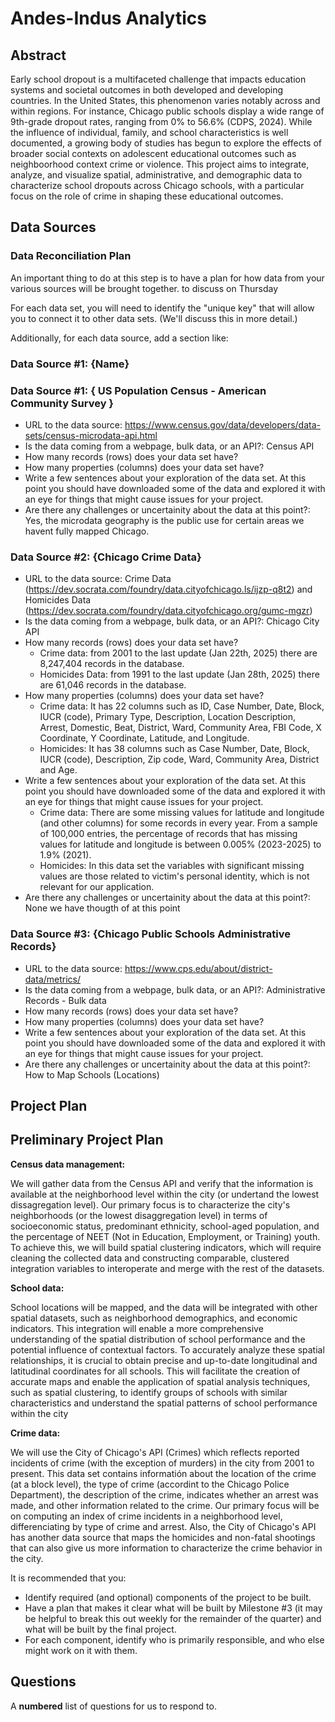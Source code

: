 # Andes-Indus Analytics

## Abstract

Early school dropout is a multifaceted challenge that impacts education systems and societal outcomes in both developed and developing countries. In the United States, this phenomenon varies notably across and within regions. For instance, Chicago public schools display a wide range of 9th-grade dropout rates, ranging from 0% to 56.6% (CDPS, 2024). While the influence of individual, family, and school characteristics is well documented, a growing body of studies has begun to explore the effects of broader social contexts on adolescent educational outcomes such as neighboorhood context crime or violence. This project aims to integrate, analyze, and visualize spatial, administrative, and demographic data to characterize school dropouts across Chicago schools, with a particular focus on the role of crime in shaping these educational outcomes. 

## Data Sources

### Data Reconciliation Plan

An important thing to do at this step is to have a plan for how data from your various sources will be brought together. to discuss on Thursday

For each data set, you will need to identify the "unique key" that will allow you to connect it to other data sets. (We'll discuss this in more detail.)

Additionally, for each data source, add a section like:

### Data Source #1: {Name}

### Data Source #1: { US Population Census - American Community Survey }

- URL to the data source: https://www.census.gov/data/developers/data-sets/census-microdata-api.html
- Is the data coming from a webpage, bulk data, or an API?: Census API
- How many records (rows) does your data set have?
- How many properties (columns) does your data set have?
- Write a few sentences about your exploration of the data set. At this point you should have downloaded some of the data and explored it with an eye for things that might cause issues for your project.
- Are there any challenges or uncertainity about the data at this point?: Yes, the microdata geography is the public use for certain areas we havent fully mapped Chicago.

### Data Source #2: {Chicago Crime Data}
- URL to the data source: Crime Data (https://dev.socrata.com/foundry/data.cityofchicago.ls/ijzp-q8t2) and Homicides Data (https://dev.socrata.com/foundry/data.cityofchicago.org/gumc-mgzr)
- Is the data coming from a webpage, bulk data, or an API?: Chicago City API
- How many records (rows) does your data set have?
    - Crime data: from 2001 to the last update (Jan 22th, 2025) there are 8,247,404 records in the database. 
    - Homicides Data: from 1991 to the last update (Jan 28th, 2025) there are 61,046 records in the database.
- How many properties (columns) does your data set have?
    - Crime data: It has 22 columns such as ID, Case Number, Date, Block, IUCR (code), Primary Type, Description, Location Description, Arrest, Domestic, Beat, District, Ward, Community Area, FBI Code, X Coordinate, Y Coordinate, Latitude, and Longitude.
    - Homicides: It has 38 columns such as Case Number, Date, Block, IUCR (code), Description, Zip code, Ward, Community Area, District and Age.
- Write a few sentences about your exploration of the data set. At this point you should have downloaded some of the data and explored it with an eye for things that might cause issues for your project.
    - Crime data: There are some missing values for latitude and longitude (and other columns) for some records in every year. From a sample of 100,000 entries, the percentage of records that has missing values for latitude and longitude is between 0.005% (2023-2025) to 1.9% (2021).
    - Homicides: In this data set the variables with significant missing values are those related to victim's personal identity, which is not relevant for our application.
- Are there any challenges or uncertainity about the data at this point?: None we have thougth of at this point

### Data Source #3: {Chicago Public Schools Administrative Records}
- URL to the data source: https://www.cps.edu/about/district-data/metrics/ 
- Is the data coming from a webpage, bulk data, or an API?: Administrative Records - Bulk data
- How many records (rows) does your data set have?
- How many properties (columns) does your data set have?
- Write a few sentences about your exploration of the data set. At this point you should have downloaded some of the data and explored it with an eye for things that might cause issues for your project.
- Are there any challenges or uncertainity about the data at this point?: How to Map Schools (Locations)


## Project Plan

## Preliminary Project Plan
<b>Census data management:</b> 

We will gather data from the Census API and verify that the information is available at the neighborhood level within the city (or undertand the lowest dissagregation level). Our primary focus is to characterize the city's neighborhoods (or the lowest disaggregation level) in terms of socioeconomic status, predominant ethnicity, school-aged population, and the percentage of NEET (Not in Education, Employment, or Training) youth. To achieve this, we will build spatial clustering indicators, which will require cleaning the collected data and constructing comparable, clustered integration variables to interoperate and merge with the rest of the datasets.

<b>School data:</b> 

School locations will be mapped, and the data will be integrated with other spatial datasets, such as neighborhood demographics, and economic indicators. This integration will enable a more comprehensive understanding of the spatial distribution of school performance and the potential influence of contextual factors. To accurately analyze these spatial relationships, it is crucial to obtain precise and up-to-date longitudinal and latitudinal coordinates for all schools. This will facilitate the creation of accurate maps and enable the application of spatial analysis techniques, such as spatial clustering, to identify groups of schools with similar characteristics and understand the spatial patterns of school performance within the city

<b>Crime data:</b> 

We will use the City of Chicago's API (Crimes) which reflects reported incidents of crime (with the exception of murders) in the city from 2001 to present. This data set contains informatión about the location of the crime (at a block level), the type of crime (accordint to the Chicago Police Department), the description of the crime, indicates whether an arrest was made, and other information related to the crime. Our primary focus will be on computing an index of crime incidents in a neighborhood level, differenciating by type of crime and arrest. Also, the City of Chicago's API has another data source that maps the homicides and non-fatal shootings that can also give us more information to characterize the crime behavior in the city.

It is recommended that you:

- Identify required (and optional) components of the project to be built.
- Have a plan that makes it clear what will be built by Milestone #3 (it may be helpful to break this out weekly for the remainder of the quarter) and what will be built by the final project.
- For each component, identify who is primarily responsible, and who else might work on it with them.

## Questions

A **numbered** list of questions for us to respond to.